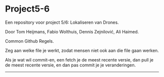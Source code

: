 # Project5-6

Een repository voor project 5/6: Lokaliseren van Drones.

Door Tom Heijmans, Fabio Wolthuis, Dennis Zejnilović, Ali Haimed.

Common Github Regels.

Zeg aan welke file je werkt, zodat mensen niet ook aan die file gaan werken.

Als je wat wil commit-en, een fetch je de meest recente versie, dan pull je de meest recente versie, en dan pas commit je je veranderingen.

---
